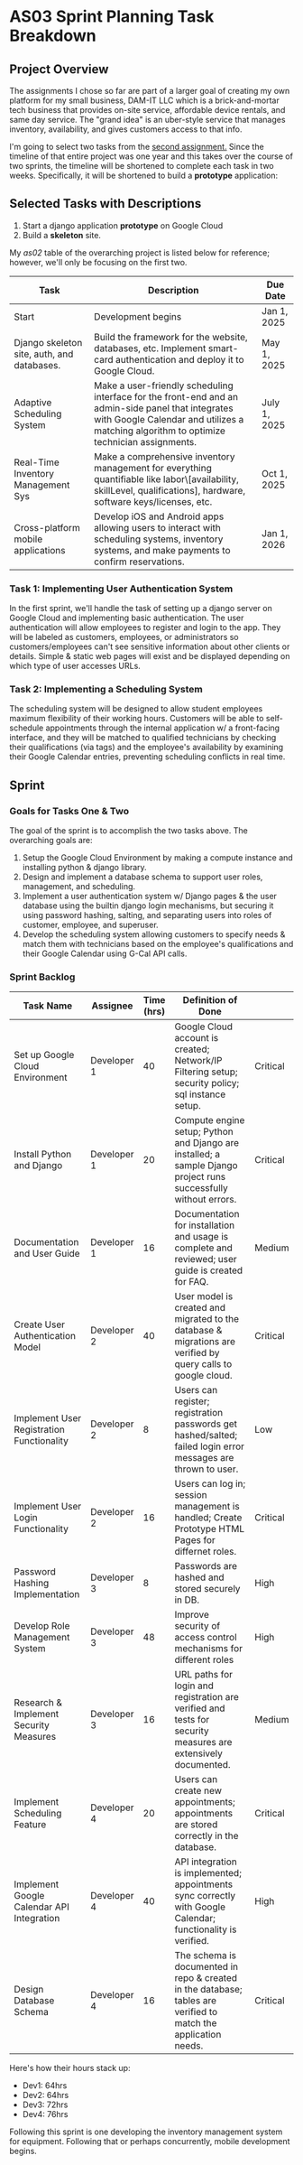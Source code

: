# AS03 Sprint Planning Task Breakdown

## Project Overview
The assignments I chose so far are part of a larger goal of creating my own
platform for my small business, DAM-IT LLC
which is a brick-and-mortar tech business that provides on-site service, affordable device rentals, and same day service.
The "grand idea" is an uber-style service that manages inventory, availability, and gives customers access to that info.

I'm going to select two tasks from the [second assignment.][1]
Since the timeline of that entire project was one year and this takes over the course of two sprints, the timeline
will be shortened to complete each task in two weeks. Specifically, it will be shortened to build a **prototype**
application:

## Selected Tasks with Descriptions

1. Start a django application **prototype** on Google Cloud
2. Build a **skeleton** site. 

My _as02_ table of the overarching project is listed below for reference; however, we'll only be focusing on the first two.

| Task                                       | Description                                                                                                                                                                                    | Due Date     |
| ------------------------------------------ | ---------------------------------------------------------------------------------------------------------------------------------------------------------------------------------------------- | ------------ |
| Start                                      | Development begins                                                                                                                                                                             | Jan 1, 2025  |
| Django skeleton site, auth, and databases. | Build the framework for the website, databases, etc. Implement smart-card authentication and deploy it to Google Cloud.                                                                        | May 1, 2025  |
| Adaptive Scheduling System                 | Make a user-friendly scheduling interface for the front-end and an admin-side panel that integrates with Google Calendar and utilizes a matching algorithm to optimize technician assignments. | July 1, 2025 |
| Real-Time Inventory Management Sys         | Make a comprehensive inventory management for everything quantifiable like labor\\[availability, skillLevel, qualifications], hardware, software keys/licenses, etc.                           | Oct 1, 2025  |
| Cross-platform mobile applications         | Develop iOS and Android apps allowing users to interact with scheduling systems, inventory systems, and make payments to confirm reservations.                                                 | Jan 1, 2026  |


### Task 1: Implementing User Authentication System
In the first sprint, we'll handle the task of setting up a django server on Google Cloud and implementing basic authentication.
The user authentication will allow employees to register and login to the app. They will be labeled as customers,
employees, or administrators so customers/employees can't see sensitive information about other clients or details.
Simple & static web pages will exist and be displayed depending on which type of user accesses URLs.


### Task 2: Implementing a Scheduling System
The scheduling system will be designed to allow student employees maximum flexibility of their working hours. 
Customers will be able to self-schedule appointments through the internal application w/ a front-facing interface,
and they will be matched to qualified technicians by checking their qualifications (via tags) and the employee's
availability by examining their Google Calendar entries, preventing scheduling conflicts in real time.

## Sprint
### Goals for Tasks One & Two
The goal of the sprint is to accomplish the two tasks above. The overarching goals are:
1. Setup the Google Cloud Environment by making a compute instance and installing python & django library.
2. Design and implement a database schema to support user roles, management, and scheduling.
3. Implement a user authentication system w/ Django pages & the user database using the builtin django login mechanisms, 
but securing it using password hashing, salting, and separating users into roles of customer, employee, and superuser.
4. Develop the scheduling system allowing customers to specify needs & match them with technicians based on
the employee's qualifications and their Google Calendar using G-Cal API calls.

### Sprint Backlog

| Task Name                                 | Assignee    | Time (hrs) | Definition of Done                                                                                               |          |
| ----------------------------------------- | ----------- | ---------- | ---------------------------------------------------------------------------------------------------------------- | -------- |
| Set up Google Cloud Environment           | Developer 1 | 40         | Google Cloud account is created; Network/IP Filtering setup; security policy; sql instance setup.                | Critical |
| Install Python and Django                 | Developer 1 | 20         | Compute engine setup; Python and Django are installed; a sample Django project runs successfully without errors. | Critical |
| Documentation and User Guide              | Developer 1 | 16         | Documentation for installation and usage is complete and reviewed; user guide is created for FAQ.                | Medium   |
| Create User Authentication Model          | Developer 2 | 40         | User model is created and migrated to the database & migrations are verified by query calls to google cloud.     | Critical |
| Implement User Registration Functionality | Developer 2 | 8          | Users can register; registration passwords get hashed/salted; failed login error messages are thrown to user.    | Low      |
| Implement User Login Functionality        | Developer 2 | 16         | Users can log in; session management is handled; Create Prototype HTML Pages for differnet roles.                | Critical |
| Password Hashing Implementation           | Developer 3 | 8          | Passwords are hashed and stored securely in DB.                                                                  | High     |
| Develop Role Management System            | Developer 3 | 48         | Improve security of access control mechanisms for different roles                                                | High     |
| Research & Implement Security Measures    | Developer 3 | 16         | URL paths for login and registration are verified and tests for security measures are extensively documented.    | Medium   |
| Implement Scheduling Feature              | Developer 4 | 20         | Users can create new appointments; appointments are stored correctly in the database.                            | Critical |
| Implement Google Calendar API Integration | Developer 4 | 40         | API integration is implemented; appointments sync correctly with Google Calendar; functionality is verified.     | High     |
| Design Database Schema                    | Developer 4 | 16         | The schema is documented in repo & created in the database; tables are verified to match the application needs.  | Critical |

Here's how their hours stack up:
* Dev1: 64hrs
* Dev2: 64hrs
* Dev3: 72hrs
* Dev4: 76hrs

Following this sprint is one developing the inventory management system for equipment. Following that or perhaps concurrently, mobile development begins.

[1]:	/career/software-project-management/as02-estimating-budget-and-time.md